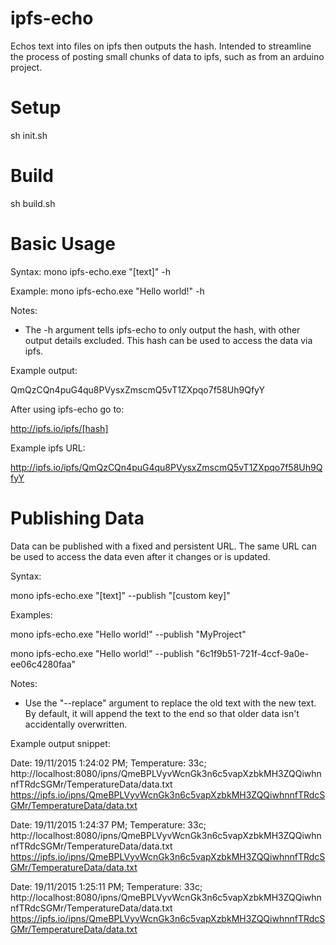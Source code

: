 # ipfs-echo
Echos text into files on ipfs then outputs the hash.
Intended to streamline the process of posting small chunks of data to ipfs, such as from an arduino project.

# Setup

  sh init.sh

# Build

  sh build.sh

# Basic Usage

Syntax:
  mono ipfs-echo.exe "[text]" -h

Example:
  mono ipfs-echo.exe "Hello world!" -h

Notes:
- The -h argument tells ipfs-echo to only output the hash, with other output details excluded. This hash can be used to access the data via ipfs.

Example output:

  QmQzCQn4puG4qu8PVysxZmscmQ5vT1ZXpqo7f58Uh9QfyY

After using ipfs-echo go to:

  http://ipfs.io/ipfs/[hash]
  
Example ipfs URL:

  http://ipfs.io/ipfs/QmQzCQn4puG4qu8PVysxZmscmQ5vT1ZXpqo7f58Uh9QfyY

# Publishing Data

Data can be published with a fixed and persistent URL. The same URL can be used to access the data even after it changes or is updated.

Syntax:

  mono ipfs-echo.exe "[text]" --publish "[custom key]"

Examples:

  mono ipfs-echo.exe "Hello world!" --publish "MyProject"

  mono ipfs-echo.exe "Hello world!" --publish "6c1f9b51-721f-4ccf-9a0e-ee06c4280faa"

Notes:
- Use the "--replace" argument to replace the old text with the new text. By default, it will append the text to the end so that older data isn't accidentally overwritten.

Example output snippet:

Date: 19/11/2015 1:24:02 PM; Temperature: 33c;
http://localhost:8080/ipns/QmeBPLVyvWcnGk3n6c5vapXzbkMH3ZQQiwhnnfTRdcSGMr/TemperatureData/data.txt
https://ipfs.io/ipns/QmeBPLVyvWcnGk3n6c5vapXzbkMH3ZQQiwhnnfTRdcSGMr/TemperatureData/data.txt

Date: 19/11/2015 1:24:37 PM; Temperature: 33c;
http://localhost:8080/ipns/QmeBPLVyvWcnGk3n6c5vapXzbkMH3ZQQiwhnnfTRdcSGMr/TemperatureData/data.txt
https://ipfs.io/ipns/QmeBPLVyvWcnGk3n6c5vapXzbkMH3ZQQiwhnnfTRdcSGMr/TemperatureData/data.txt

Date: 19/11/2015 1:25:11 PM; Temperature: 33c;
http://localhost:8080/ipns/QmeBPLVyvWcnGk3n6c5vapXzbkMH3ZQQiwhnnfTRdcSGMr/TemperatureData/data.txt
https://ipfs.io/ipns/QmeBPLVyvWcnGk3n6c5vapXzbkMH3ZQQiwhnnfTRdcSGMr/TemperatureData/data.txt

